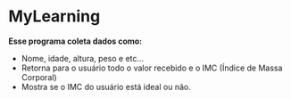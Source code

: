 # MyLearning
**Esse programa coleta dados como:**
- Nome, idade, altura, peso e etc...
- Retorna para o usuário todo o valor recebido e o IMC (Índice de Massa Corporal)
- Mostra se o IMC do usuário está ideal ou não.
